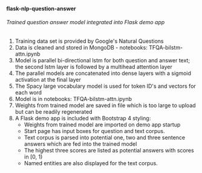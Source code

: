 <h4>flask-nlp-question-answer</h4>
<h6>Trained question answer model integrated into Flask demo app</h6>
<ol>
<li>Training data set is provided by Google's Natural Questions</li>
<li>Data is cleaned and stored in MongoDB - notebooks: TFQA-bilstm-attn.ipynb</li>
<li>Model is parallel bi-directional lstm for both question and answer text; the second lstm layer is followed by a multihead attention layer</li>
<li>The parallel models are concatenated into dense layers with a sigmoid activation at the final layer</li>
<li>The Spacy large vocabulary model is used for token ID's and vectors for each word</li>
<li>Model is in notebooks: TFQA-bilstm-attn.ipynb</li>
<li>Weights from trained model are saved in file which is too large to upload but can be readily regenerated</li>
<li>A Flask demo app is included with Bootstrap 4 styling:
<ul>
<li>Weights from trained model are imported on demo app startup</li>
<li>Start page has input boxes for question and text corpus.</li>
<li>Text corpus is parsed into potential one, two and three sentence answers which are fed into the trained model</li>
<li>The highest three scores are listed as potential answers with scores in [0, 1)</li>
<li>Named entities are also displayed for the text corpus.</li>
</ul>
</li>
</ol>

